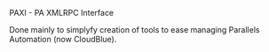 PAXI - PA XMLRPC Interface

Done mainly to simplyfy creation of tools to ease managing Parallels Automation (now CloudBlue).
